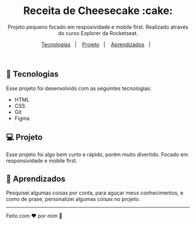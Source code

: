 <h1 align="center"> Receita de Cheesecake :cake: </h1>

<p align="center">
Projeto pequeno focado em resposividade e mobile first. Realizado através do curso Explorer da Rocketseat.
</p>

<p align="center">
  <a href="#-tecnologias">Tecnologias</a>&nbsp;&nbsp;&nbsp;|&nbsp;&nbsp;&nbsp;
  <a href="#-projeto">Projeto</a>&nbsp;&nbsp;&nbsp;|&nbsp;&nbsp;&nbsp;
   <a href="#-Aprendizados">Aprendizados</a>&nbsp;&nbsp;&nbsp;|&nbsp;&nbsp;&nbsp;
</p>

<br>

## 🚀 Tecnologias

Esse projeto foi desenvolvido com as seguintes tecnologias:

- HTML
- CSS
- Git
- Figma

## 💻 Projeto

Esse projeto foi algo bem curto e rápido, porém muito divertido. Focado em responsividade e mobile first. 

## :book: Aprendizados

Pesquisei algumas coisas por conta, para aguçar meus conhecimentos, e como de praxe, personalizei algumas coisas no projeto.

---

Feito com ♥ por mim :cake:
